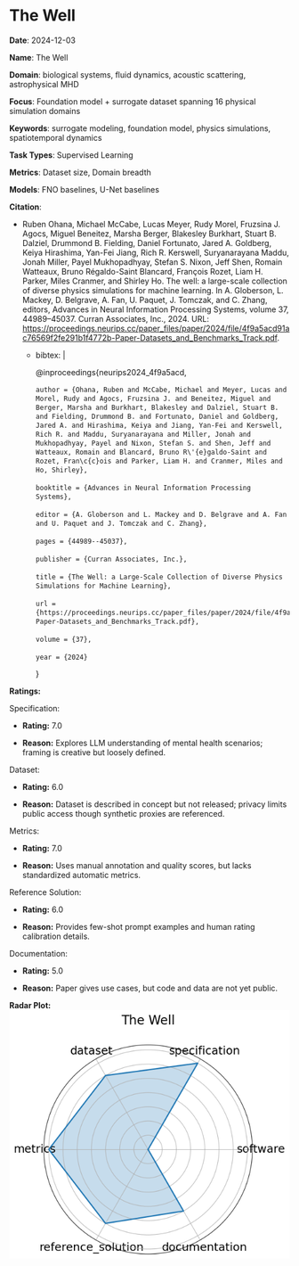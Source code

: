 # The Well


**Date**: 2024-12-03


**Name**: The Well


**Domain**: biological systems, fluid dynamics, acoustic scattering, astrophysical MHD


**Focus**: Foundation model + surrogate dataset spanning 16 physical simulation domains


**Keywords**: surrogate modeling, foundation model, physics simulations, spatiotemporal dynamics


**Task Types**: Supervised Learning


**Metrics**: Dataset size, Domain breadth


**Models**: FNO baselines, U-Net baselines


**Citation**:


- Ruben Ohana, Michael McCabe, Lucas Meyer, Rudy Morel, Fruzsina J. Agocs, Miguel Beneitez, Marsha Berger, Blakesley Burkhart, Stuart B. Dalziel, Drummond B. Fielding, Daniel Fortunato, Jared A. Goldberg, Keiya Hirashima, Yan-Fei Jiang, Rich R. Kerswell, Suryanarayana Maddu, Jonah Miller, Payel Mukhopadhyay, Stefan S. Nixon, Jeff Shen, Romain Watteaux, Bruno Régaldo-Saint Blancard, François Rozet, Liam H. Parker, Miles Cranmer, and Shirley Ho. The well: a large-scale collection of diverse physics simulations for machine learning. In A. Globerson, L. Mackey, D. Belgrave, A. Fan, U. Paquet, J. Tomczak, and C. Zhang, editors, Advances in Neural Information Processing Systems, volume 37, 44989–45037. Curran Associates, Inc., 2024. URL: https://proceedings.neurips.cc/paper_files/paper/2024/file/4f9a5acd91ac76569f2fe291b1f4772b-Paper-Datasets_and_Benchmarks_Track.pdf.

  - bibtex: |

      @inproceedings{neurips2024_4f9a5acd,

        author = {Ohana, Ruben and McCabe, Michael and Meyer, Lucas and Morel, Rudy and Agocs, Fruzsina J. and Beneitez, Miguel and Berger, Marsha and Burkhart, Blakesley and Dalziel, Stuart B. and Fielding, Drummond B. and Fortunato, Daniel and Goldberg, Jared A. and Hirashima, Keiya and Jiang, Yan-Fei and Kerswell, Rich R. and Maddu, Suryanarayana and Miller, Jonah and Mukhopadhyay, Payel and Nixon, Stefan S. and Shen, Jeff and Watteaux, Romain and Blancard, Bruno R\'{e}galdo-Saint and Rozet, Fran\c{c}ois and Parker, Liam H. and Cranmer, Miles and Ho, Shirley},

        booktitle = {Advances in Neural Information Processing Systems},

        editor = {A. Globerson and L. Mackey and D. Belgrave and A. Fan and U. Paquet and J. Tomczak and C. Zhang},

        pages = {44989--45037},

        publisher = {Curran Associates, Inc.},

        title = {The Well: a Large-Scale Collection of Diverse Physics Simulations for Machine Learning},

        url = {https://proceedings.neurips.cc/paper_files/paper/2024/file/4f9a5acd91ac76569f2fe291b1f4772b-Paper-Datasets_and_Benchmarks_Track.pdf},

        volume = {37},

        year = {2024}

      }



**Ratings:**


Specification:


  - **Rating:** 7.0


  - **Reason:** Explores LLM understanding of mental health scenarios; framing is creative but loosely defined.


Dataset:


  - **Rating:** 6.0


  - **Reason:** Dataset is described in concept but not released; privacy limits public access though synthetic proxies are referenced.


Metrics:


  - **Rating:** 7.0


  - **Reason:** Uses manual annotation and quality scores, but lacks standardized automatic metrics.


Reference Solution:


  - **Rating:** 6.0


  - **Reason:** Provides few-shot prompt examples and human rating calibration details.


Documentation:


  - **Rating:** 5.0


  - **Reason:** Paper gives use cases, but code and data are not yet public.


**Radar Plot:**
 ![The Well radar plot](../../tex/images/the_well_radar.png)